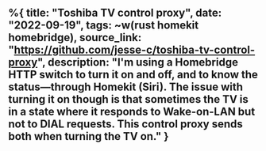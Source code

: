 %{
    title: "Toshiba TV control proxy",
    date: "2022-09-19",
    tags: ~w(rust homekit homebridge),
    source_link: "https://github.com/jesse-c/toshiba-tv-control-proxy",
    description: "I'm using a Homebridge HTTP switch to turn it on and off, and to know the status—through Homekit (Siri). The issue with turning it on though is that sometimes the TV is in a state where it responds to Wake-on-LAN but not to DIAL requests. This control proxy sends both when turning the TV on."
}
---
